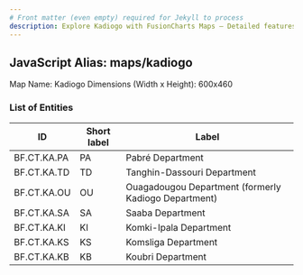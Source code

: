 ```yaml
---
# Front matter (even empty) required for Jekyll to process
description: Explore Kadiogo with FusionCharts Maps – Detailed features for seamless integration. Try now & enhance your data visualization today! 
---
```


## JavaScript Alias: maps/kadiogo

Map Name: Kadiogo
Dimensions (Width x Height): 600x460

### List of Entities

ID | Short label | Label
---|---|---|
BF.CT.KA.PA|PA|Pabré Department
BF.CT.KA.TD|TD|Tanghin-Dassouri Department
BF.CT.KA.OU|OU|Ouagadougou Department (formerly Kadiogo Department)
BF.CT.KA.SA|SA|Saaba Department
BF.CT.KA.KI|KI|Komki-Ipala Department
BF.CT.KA.KS|KS|Komsliga Department
BF.CT.KA.KB|KB|Koubri Department
